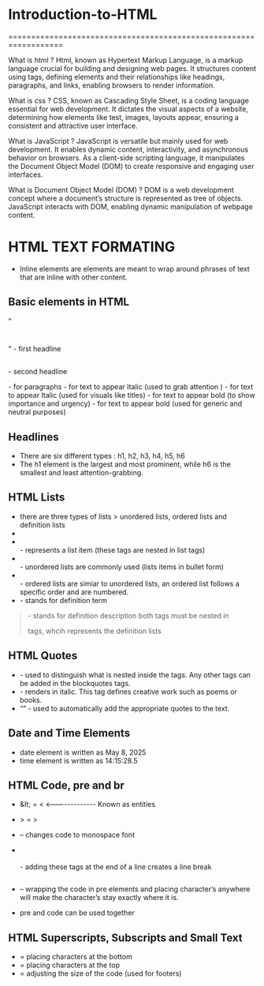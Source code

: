 # Introduction-to-HTML
==================================================================

What is html ? 
Html, known as Hypertext Markup Language, is a markup language crucial for building and designing web pages. It structures content using tags, defining elements and their relationships like headings, paragraphs, and links, enabling browsers to render information.

What is css ?
CSS, known as Cascading Style Sheet, is a coding language essential for web development. It dictates the visual aspects of a website, determining how elements like test, images, layouts appear, ensuring a consistent and attractive user interface.

What is JavaScript ?
JavaScript is versatile but mainly used for web development. It enables dynamic content, interactivity, and asynchronous behavior on browsers. As a client-side scripting language, it manipulates the Document Object Model (DOM) to create responsive and engaging user interfaces.

What is Document Object Model (DOM) ?
DOM is a web development concept where a document’s structure is represented as tree of objects. JavaScript interacts with DOM, enabling dynamic manipulation of webpage content. 

HTML TEXT FORMATING
====================================================================

- Inline elements are elements are meant to wrap around phrases of text that are inline with other content.

Basic elements in HTML 
-------------------------------
"<h1></h1>" - first headline
<h2></h2> - second headline
<p></p> - for paragraphs
<em></em> - for text to appear Italic (used to grab attention ) 
<I></I> - for text to appear Italic (used for visuals like titles) 
<strong></strong> - for text to appear bold (to show importance and urgency)
<b></b> - for text to appear bold (used for generic and neutral purposes)


Headlines
-------------------------------
- There are six different types : h1, h2, h3, h4, h5, h6
- The h1 element is the largest and most prominent, while h6 is the smallest and least attention-grabbing.

HTML Lists
-------------------------------
- there are three types of lists > unordered lists, ordered lists and definition lists
- <li></li> - represents a list item (these tags are nested in list tags)
- <ul></ul> - unordered lists are commonly used (lists items in bullet form) 
- <ol></ol> - ordered lists are simiar to unordered lists, an ordered list follows a specific order and are numbered.
- <dt></dt> - stands for definition term 
 > <dd></dd> - stands for definition description
 > both tags must be nested in <dl></dl> tags, whcih represents the definition lists

HTML Quotes
------------------------------
- <blockquote></blockquote> - used to distinguish what is nested inside the tags. Any other tags can be added in the blockquotes tags. 
- <cite></cite> - renders in italic. This tag defines creative work such as poems or books.
- <q></q> - used to automatically add the appropriate quotes to the text.

Date and Time Elements
------------------------------
- date element is written as <time datetime="2025-05-08">May 8, 2025</time>
- time element is written as <time datetime="14:15:28.5">14:15:28.5</time>

HTML Code, pre and br
------------------------------
- &It; = <
                                   <------------- Known as entities
- &gt; = >

- <code></code> – changes code to monospace font
- <br></br> - adding these tags at the end of a line creates a line break
- <pre></pre> – wrapping the code in pre elements and placing character’s anywhere will make the character’s stay exactly where it is.
- pre and code can be used together

HTML Superscripts, Subscripts and Small Text
---------------------------------------------
- <sub></sub> = placing characters at the bottom
- <sup></sup> = placing characters at the top
- <small></small> = adjusting the size of the code (used for footers)

